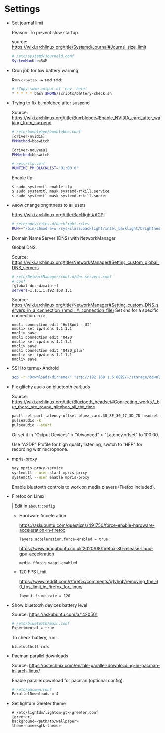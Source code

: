 # Settings

- Set journal limit

  Reason: To prevent slow startup

  source: https://wiki.archlinux.org/title/Systemd/Journal#Journal_size_limit

  ```sh
  # /etc/systemd/journald.conf
  SystemMaxUse=64M
  ```

- Cron job for low battery warning

  Run `crontab -e` and add:

  ```sh
  # !Copy some output of `env` here!
  * * * * * bash $HOME/scripts/battery-check.sh
  ```

- Trying to fix bumblebee after suspend

  Source: https://wiki.archlinux.org/title/Bumblebee#Enable_NVIDIA_card_after_waking_from_suspend

  ```sh
  # /etc/bumblebee/bumblebee.conf
  [driver-nvidia]
  PMMethod=bbswitch

  [driver-nouveau]
  PMMethod=bbswitch
  ```

  ```sh
  # /etc/tlp.conf
  RUNTIME_PM_BLACKLIST="01:00.0"
  ```

  Enable tlp

  ```sh
  $ sudo systemctl enable tlp
  $ sudo systemctl mask systemd-rfkill.service
  $ sudo systemctl mask systemd-rfkill.socket
  ```

- Allow change brightness to all users

  https://wiki.archlinux.org/title/Backlight#ACPI

  ```sh
  # /etc/udev/rules.d/backlight.rules
  RUN+="/bin/chmod a+w /sys/class/backlight/intel_backlight/brightness"
  ```

- Domain Name Server (DNS) with NetworkManager

  Global DNS.

  Source: https://wiki.archlinux.org/title/NetworkManager#Setting_custom_global_DNS_servers

  ```sh
  # /etc/NetworkManager/conf.d/dns-servers.conf
  # conf
  [global-dns-domain-*]
  servers=1.1.1.1,192.168.1.1
  ```

  Source: https://wiki.archlinux.org/title/NetworkManager#Setting_custom_DNS_servers_in_a_connection_(nmcli_/\_connection_file)
  Set dns for a specific connection. run:

  ```
  nmcli connection edit 'HotSpot - UI'
  nmcli> set ipv4.dns 1.1.1.1
  nmcli> save
  nmcli connection edit 'O420'
  nmcli> set ipv4.dns 1.1.1.1
  nmcli> save
  nmcli connection edit 'O420_plus'
  nmcli> set ipv4.dns 1.1.1.1
  nmcli> save
  ```

- SSH to termux Android

  ```sh
  scp -r "Downloads/dirname/" "scp://192.168.1.6:8022/~/storage/downloads/newdirname"
  ```

- Fix glitchy audio on bluetooth earbuds

  Source: https://wiki.archlinux.org/title/Bluetooth_headset#Connecting_works,\_but_there_are_sound_glitches_all_the_time

  ```sh
  pactl set-port-latency-offset bluez_card.38_8F_30_D7_3D_7D headset-output 100000
  pulseaudio -k
  pulseaudio --start
  ```

  Or set it in "Output Devices" > "Advanced" > "Latency offset" to 100.00.

  Use "A2DP" Profile for high quality listening, switch to "HFP" for recording with microphone.

- mpris-proxy

  ```sh
  yay mpris-proxy-service
  systemctl --user start mpris-proxy
  systemctl --user enable mpris-proxy
  ```

  Enable bluetooth controls to work on media players (Firefox included).

- Firefox on Linux

  | Edit in `about:config`

  - Hardware Acceleration

    https://askubuntu.com/questions/491750/force-enable-hardware-acceleration-in-firefox

    ```
    layers.acceleration.force-enabled = true
    ```

    https://www.omgubuntu.co.uk/2020/08/firefox-80-release-linux-gpu-acceleration

    ```
    media.ffmpeg.vaapi.enabled
    ```

  - 120 FPS Limit

    https://www.reddit.com/r/firefox/comments/g1yhqb/removing_the_60_fps_limit_in_firefox_for_linux/

    ```
    layout.frame_rate = 120
    ```

- Show bluetooth devices battery level

  Source: https://askubuntu.com/a/1420501

  ```sh
  # /etc/bluetooth/main.conf
  Experimental = true
  ```

  To check battery, run:

  ```sh
  bluetoothctl info
  ```

- Pacman parallel downloads

  Source: https://ostechnix.com/enable-parallel-downloading-in-pacman-in-arch-linux/

  Enable parallel download for pacman (optional config).

  ```sh
  # /etc/pacman.conf
  ParallelDownloads = 4
  ```

- Set lightdm Greeter theme

  ```
  # /etc/lightdm/lightdm-gtk-greeter.conf
  [greeter]
  background=<path/to/wallpaper>
  theme-name=<gtk-theme>
  ```
